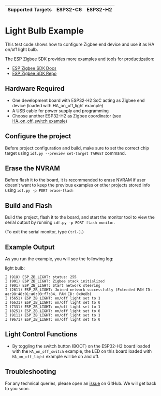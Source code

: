 | Supported Targets | ESP32-C6 | ESP32-H2 |
| ----------------- | -------- | -------- |

# Light Bulb Example

This test code shows how to configure Zigbee end device and use it as HA on/off light bulb.

The ESP Zigbee SDK provides more examples and tools for productization:
* [ESP Zigbee SDK Docs](https://docs.espressif.com/projects/esp-zigbee-sdk)
* [ESP Zigbee SDK Repo](https://github.com/espressif/esp-zigbee-sdk)

## Hardware Required

* One development board with ESP32-H2 SoC acting as Zigbee end device (loaded with HA_on_off_light example)
* A USB cable for power supply and programming
* Choose another ESP32-H2 as Zigbee coordinator (see [HA_on_off_switch example](../HA_on_off_switch))

## Configure the project

Before project configuration and build, make sure to set the correct chip target using `idf.py --preview set-target TARGET` command.

## Erase the NVRAM

Before flash it to the board, it is recommended to erase NVRAM if user doesn't want to keep the previous examples or other projects stored info using `idf.py -p PORT erase-flash`

## Build and Flash

Build the project, flash it to the board, and start the monitor tool to view the serial output by running `idf.py -p PORT flash monitor`.

(To exit the serial monitor, type ``Ctrl-]``.)

## Example Output

As you run the example, you will see the following log:

light bulb:
```
I (918) ESP_ZB_LIGHT: status: 255
I (901) ESP_ZB_LIGHT: Zigbee stack initialized
I (901) ESP_ZB_LIGHT: Start network steering
I (2611) ESP_ZB_LIGHT: Joined network successfully (Extended PAN ID: aa:98:48:01:a0:03:f7:84, PAN ID: 0x0e8b)
I (5651) ESP_ZB_LIGHT: on/off light set to 1
I (6631) ESP_ZB_LIGHT: on/off light set to 0
I (7331) ESP_ZB_LIGHT: on/off light set to 1
I (8251) ESP_ZB_LIGHT: on/off light set to 0
I (9111) ESP_ZB_LIGHT: on/off light set to 1
I (9671) ESP_ZB_LIGHT: on/off light set to 0
```

## Light Control Functions

 * By toggling the switch button (BOOT) on the ESP32-H2 board loaded with the `HA_on_off_switch` example, the LED on this board loaded with `HA_on_off_light` example will be on and off.

## Troubleshooting

For any technical queries, please open an [issue](https://github.com/espressif/esp-idf/issues) on GitHub. We will get back to you soon.
